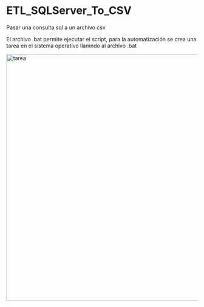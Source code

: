 # ETL_SQLServer_To_CSV
Pasar una consulta sql a un archivo csv

El archivo .bat permite ejecutar el script, para la automatización se crea una tarea en el sistema operativo llamndo al archivo .bat

<img width="649" alt="tarea" src="https://user-images.githubusercontent.com/17502722/156904053-4e634dd4-af17-4e1f-b85c-550396805810.png">
